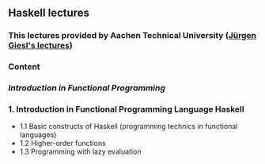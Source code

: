 ## Haskell lectures

### This lectures provided by Aachen Technical University ([Jürgen Giesl's lectures](http://video.s-inf.de/index.php?SORT=Vorlesung#FP.2005-SS-Giesl.(COt).HD_Videoaufzeichnung))

###  **Content**
### _Introduction in Functional Programming_
### 1. Introduction in Functional Programming Language Haskell
-   1.1 Basic constructs of Haskell (programming technics in functional languages)
-   1.2 Higher-order functions
-   1.3 Programming with lazy evaluation